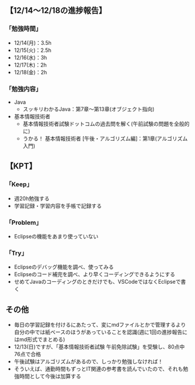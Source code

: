 ## 【12/14〜12/18の進捗報告】

### 「勉強時間」
- 12/14(月)：3.5h
- 12/15(火)：2.5h
- 12/16(水)：3h
- 12/17(木)：2h
- 12/18(金)：2h

### 「勉強内容」
- Java
  - スッキリわかるJava：第7章〜第13章(オブジェクト指向)
- 基本情報技術者
  - 基本情報技術者試験ドットコムの過去問を解く(午前試験の問題を全般的に)
  - うかる！ 基本情報技術者 [午後・アルゴリズム編]：第1章(アルゴリズム入門)

## 【KPT】

### 「Keep」
- 週20h勉強する
- 学習記録・学習内容を手帳で記録する

### 「Problem」
- Eclipseの機能をあまり使っていない

### 「Try」
- Eclipseのデバッグ機能を調べ、使ってみる
- Eclipseのコード補完を調べ、より早くコーディングできるようにする
- せめてJavaのコーディングのときだけでも、VSCodeではなくEclipseで書く

## その他
- 毎日の学習記録を付けるにあたって、変にmdファイルとかで管理するより自分の中では紙ベースのほうがあっていることを認識(週に1回の進捗報告にはmd形式でまとめる)
- 12/13(日)ですが、「基本情報技術者試験 午前免除試験」を受験し、80点中76点で合格
- 午後試験はアルゴリズムがあるので、しっかり勉強しなければ！
- そういえば、通勤時間もずっとIT関連の参考書を読んでいたので、それも勉強時間として今後は加算する
